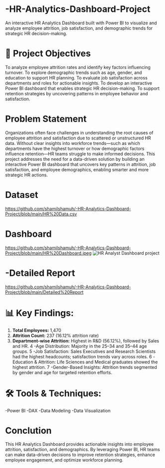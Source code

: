 # -HR-Analytics-Dashboard-Project
An interactive HR Analytics Dashboard built with Power BI to visualize and analyze employee attrition, job satisfaction, and demographic trends for strategic HR decision-making.

# 🎯 Project Objectives

To analyze employee attrition rates and identify key factors influencing turnover.
To explore demographic trends such as age, gender, and education to support HR planning.
To evaluate job satisfaction across departments and roles for actionable insights.
To develop an interactive Power BI dashboard that enables strategic HR decision-making.
To support retention strategies by uncovering patterns in employee behavior and satisfaction.

# Problem Statement
Organizations often face challenges in understanding the root causes of employee attrition and satisfaction due to scattered or unstructured HR data. Without clear insights into workforce trends—such as which departments have the highest turnover or how demographic factors influence retention—HR teams struggle to make informed decisions. This project addresses the need for a data-driven solution by building an interactive Power BI dashboard that uncovers key patterns in attrition, job satisfaction, and employee demographics, enabling smarter and more strategic HR actions.


# Dataset
https://github.com/shamilshamuh/-HR-Analytics-Dashboard-Project/blob/main/HR%20Data.csv

# Dashboard
https://github.com/shamilshamuh/-HR-Analytics-Dashboard-Project/blob/main/HR%20Dashboard.jpeg
![HR Analyst Dashboard project ](https://github.com/user-attachments/assets/f752a595-3842-455d-83c7-4f06af499e85)


# -Detailed Report

https://github.com/shamilshamuh/-HR-Analytics-Dashboard-Project/blob/main/Detailed%20Report
#  📊 Key Findings:
1. **Total Employees:** 1,470
2. **Attrition Count:** 237 (16.12% attrition rate)
3. **Department-wise Attrition:** Highest in R&D (56.12%), followed by Sales and HR.
4 -Age Distribution: Majority in the 25–34 and 35–44 age groups.
5 -Job Satisfaction: Sales Executives and Research Scientists had the highest headcounts; satisfaction trends vary across roles.
6 -Education & Attrition: Life Sciences and Medical graduates showed the highest attrition.
7 -Gender-Based Insights: Attrition trends segmented by gender and age for targeted retention efforts.

# 🛠️ Tools & Techniques:
-Power BI
-DAX
-Data Modeling
-Data Visualization

# Conclution
This HR Analytics Dashboard provides actionable insights into employee attrition, satisfaction, and demographics. By leveraging Power BI, HR teams can make data-driven decisions to improve retention strategies, enhance employee engagement, and optimize workforce planning.
